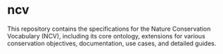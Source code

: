 # ncv
This repository contains the specifications for the Nature Conservation Vocabulary (NCV), including its core ontology, extensions for various conservation objectives, documentation, use cases, and detailed guides. 
